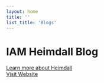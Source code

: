 ```yaml
---
layout: home
title: ''
list_title: 'Blogs'
---
```


# IAM Heimdall Blog


[Learn more about Heimdall](https://docs.iamheimdall.com) <br>
[Visit Website](iamheimdall.com)